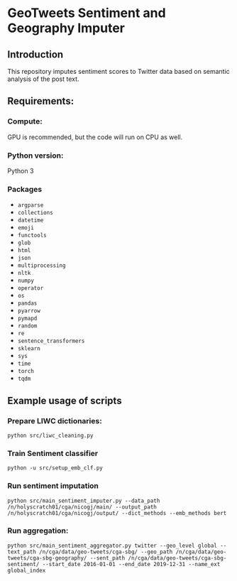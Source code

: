 # GeoTweets Sentiment and Geography Imputer

## Introduction

This repository imputes sentiment scores to Twitter data based on semantic analysis of the post text.

## Requirements:

### Compute:
GPU is recommended, but the code will run on CPU as well.

### Python version:
Python 3

### Packages

- `argparse`
- `collections`
- `datetime`
- `emoji`
- `functools`
- `glob`
- `html`
- `json`
- `multiprocessing`
- `nltk`
- `numpy`
- `operator`
- `os`
- `pandas`
- `pyarrow`
- `pymapd`
- `random`
- `re`
- `sentence_transformers`
- `sklearn`
- `sys`
- `time`
- `torch`
- `tqdm`


## Example usage of scripts

### Prepare LIWC dictionaries:
```
python src/liwc_cleaning.py
```

### Train Sentiment classifier
```
python -u src/setup_emb_clf.py
```

### Run sentiment imputation
```
python src/main_sentiment_imputer.py --data_path /n/holyscratch01/cga/nicogj/main/ --output_path /n/holyscratch01/cga/nicogj/output/ --dict_methods --emb_methods bert
```

### Run aggregation:
```
python src/main_sentiment_aggregator.py twitter --geo_level global --text_path /n/cga/data/geo-tweets/cga-sbg/ --geo_path /n/cga/data/geo-tweets/cga-sbg-geography/ --sent_path /n/cga/data/geo-tweets/cga-sbg-sentiment/ --start_date 2016-01-01 --end_date 2019-12-31 --name_ext global_index
```
